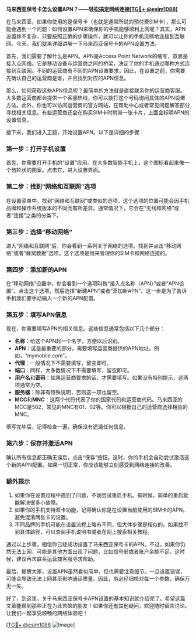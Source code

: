 **马来西亚保号卡怎么设置APN？——轻松搞定网络连接[[TG💪+ @esim1088](https://t.me/s/esim1088)]**

在马来西亚，如果你使用的是保号卡（也就是通常所说的预付费SIM卡），那么可能会遇到一个问题：如何设置APN来确保你的手机能够顺利上网呢？其实，APN设置并不复杂，只要按照正确的步骤操作，就可以让你的手机流畅地连接到互联网。今天，我们就来详细讲解一下马来西亚保号卡的APN设置方法。

首先，我们需要了解什么是APN。APN是Access Point Network的缩写，意思是接入点网络。它是移动设备与运营商之间的桥梁，决定了你的手机通过哪种方式连接到互联网。不同的运营商有不同的APN设置要求，因此，在设置之前，你需要先确认自己的运营商是谁，并且找到对应的APN信息。

那么，如何获取这些APN信息呢？最简单的方法就是直接联系你的运营商客服。大多数运营商都会提供一个客服热线，你可以拨打这个号码询问具体的APN设置方法。此外，你也可以访问运营商的官方网站，在帮助中心或者常见问题解答部分寻找相关信息。有些运营商还会在购买SIM卡时附带一张卡片，上面会标明APN的设置信息。

接下来，我们进入正题，开始设置APN。以下是详细的步骤：

### 第一步：打开手机设置

首先，你需要打开手机的“设置”应用。在大多数智能手机上，这个图标看起来像一个齿轮状的图案。点击它，进入设置界面。

### 第二步：找到“网络和互联网”选项

在设置菜单中，找到“网络和互联网”或类似的选项。这个选项的位置可能会因手机品牌和操作系统版本的不同而有所差异。通常情况下，它会在“无线和网络”或者“连接”之类的分类下。

### 第三步：选择“移动网络”

进入“网络和互联网”后，你会看到一系列关于网络的选项。找到并点击“移动网络”或者“蜂窝数据”选项。这个选项是用来管理你的SIM卡和网络连接的。

### 第四步：添加新的APN

在“移动网络”设置中，你会看到一个选项叫做“接入点名称（APN）”或者“APN设置”。点击这个选项，然后选择“新建APN”或者“添加新APN”。这一步是为了告诉手机我们要手动输入一个新的APN配置。

### 第五步：填写APN信息

现在，你需要填写APN的相关信息。这些信息通常包括以下几个部分：

- **名称**：给这个APN起一个名字，方便以后识别。
- **APN**：这是最重要的部分，需要填写运营商提供的APN地址。例如，“mymobile.com”。
- **代理**：一般情况下不需要填写，留空即可。
- **端口**：同样，大多数情况下不需要填写，留空即可。
- **用户名**和**密码**：如果运营商要求的话，才需要填写。如果没有特别提示，这两项通常为空。
- **服务器**：除非有特殊说明，否则这一项也留空。
- **MCC**和**MNC**：这两个代码代表了你的国家代码和运营商代码。马来西亚的MCC是502，常见的MNC有01、02等。你可以根据自己的运营商选择相应的MNC。

填写完毕后，记得检查一遍，确保没有遗漏任何信息。

### 第六步：保存并激活APN

确认所有信息都正确无误后，点击“保存”按钮。这时，你的手机会自动尝试激活这个新的APN配置。如果一切正常，你应该能够立刻感受到网络连接的改善。

### 额外提示

1. 如果你在设置过程中遇到了问题，不妨尝试重启手机。有时候，简单的重启就能解决很多小故障。
2. 如果你的手机支持双卡功能，记得确认你是在设置当前使用的SIM卡的APN。避免混淆两张卡的设置。
3. 不同品牌的手机可能在设置流程上略有不同，但大体步骤是相似的。如果找不到具体路径，可以查阅手机说明书或者在网上搜索相关教程。

通过以上步骤，相信你已经成功设置了马来西亚保号卡的APN。不过，如果你仍然无法上网，可能是其他方面出现了问题，比如信号弱或者账户余额不足。这时候，建议再次联系运营商客服寻求帮助。

最后，提醒大家，设置APN虽然看似简单，但也需要注意细节。一旦设置错误，可能会导致无法上网甚至影响通话质量。因此，务必仔细核对每一个参数，确保万无一失。

好了，到这里，关于马来西亚保号卡APN设置的基本知识就介绍完了。希望这篇文章能帮到那些正在为此苦恼的朋友！如果你还有其他疑问，欢迎随时留言讨论。让我们一起享受顺畅的网络体验吧！

[[TG💪+ @esim1088](https://t.me/s/esim1088) ![Image](https://i.postimg.cc/4NQfJmqS/Snipaste-2025-05-13-00-14-12.png)]